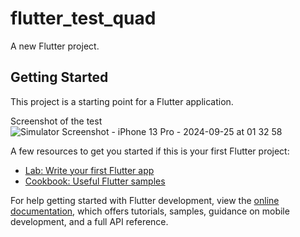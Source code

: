 # flutter_test_quad

A new Flutter project.

## Getting Started

This project is a starting point for a Flutter application.

Screenshot of the test
![Simulator Screenshot - iPhone 13 Pro - 2024-09-25 at 01 32 58](https://github.com/user-attachments/assets/6dcc458c-1735-4975-b60a-4a74e45589f5)


A few resources to get you started if this is your first Flutter project:

- [Lab: Write your first Flutter app](https://docs.flutter.dev/get-started/codelab)
- [Cookbook: Useful Flutter samples](https://docs.flutter.dev/cookbook)

For help getting started with Flutter development, view the
[online documentation](https://docs.flutter.dev/), which offers tutorials,
samples, guidance on mobile development, and a full API reference.
